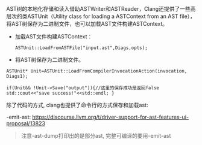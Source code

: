 AST树的本地化存储和读入借助ASTWriter和ASTReader，Clang还提供了一些高层次的类ASTUnit（Utility class for loading a ASTContext from an AST file），将AST树保存为二进制文件，也可以加载AST文件构建ASTContext。

- 加载AST文件构建ASTContext：

  ```
  ASTUnit::LoadFromASTFile("input.ast",Diags,opts);
  ```

- 将AST树保存为二进制文件。

```
ASTUnit* Unit=ASTUnit::LoadFromCompilerInvocationAction(invocation, Diags1); 

if(Unit&& !Unit->Save("output")){//这里的保存成功是返回false std::cout<<"save success!"<<std::endl; }
```

除了代码的方式, clang也提供了命令行的方式保存和加载ast:

-emit-ast: https://discourse.llvm.org/t/driver-support-for-ast-features-ui-proposal/13823

> 注意-ast-dump打印出的是部分ast, 完整可编译的要用-emit-ast
